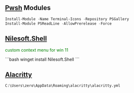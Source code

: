 ## [Pwsh](https://learn.microsoft.com/en-us/powershell/scripting/install/installing-powershell-on-windows?view=powershell-7.3#msi) Modules
```ps1
Install-Module -Name Terminal-Icons -Repository PSGallery
Install-Module PSReadLine -AllowPrerelease -Force
```
## [Nilesoft.Shell](https://github.com/moudey/Shell) 
<p style="color:green;">custom context menu for win 11</p>
```bash
winget install Nilesoft.Shell
```

## [Alacritty](https://alacritty.org/) 
```bash
C:\Users\zero\AppData\Roaming\alacritty\alacritty.yml
```
